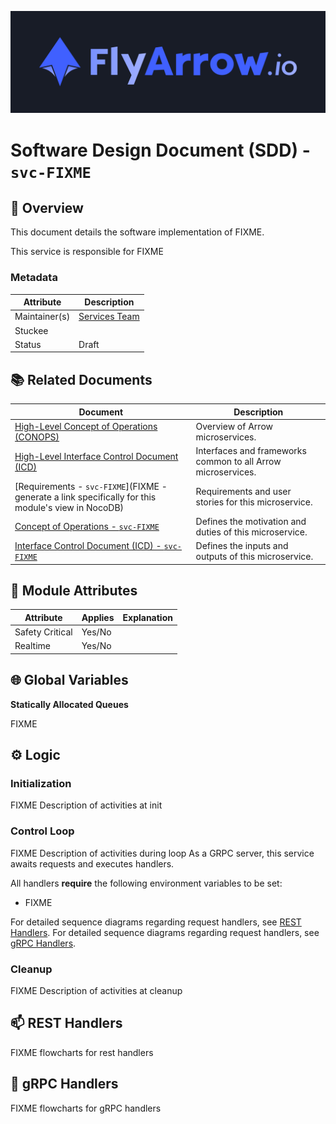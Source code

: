 ![Arrow Banner](https://github.com/Arrow-air/tf-github/raw/main/src/templates/doc-banner-services.png)

# Software Design Document (SDD) - `svc-FIXME`

## :telescope: Overview

This document details the software implementation of FIXME.

This service is responsible for FIXME

### Metadata

| Attribute     | Description                                                       |
| ------------- |-------------------------------------------------------------------|
| Maintainer(s) | [Services Team](https://github.com/orgs/Arrow-air/teams/services) |
| Stuckee       |  |
| Status        | Draft                                                             |

## :books: Related Documents

Document | Description
--- | ---
[High-Level Concept of Operations (CONOPS)](https://github.com/Arrow-air/se-services/blob/develop/docs/conops.md) | Overview of Arrow microservices.
[High-Level Interface Control Document (ICD)](https://github.com/Arrow-air/se-services/blob/develop/docs/icd.md)  | Interfaces and frameworks common to all Arrow microservices.
[Requirements - `svc-FIXME`](FIXME - generate a link specifically for this module's view in NocoDB) | Requirements and user stories for this microservice.
[Concept of Operations - `svc-FIXME`](./conops.md) | Defines the motivation and duties of this microservice.
[Interface Control Document (ICD) - `svc-FIXME`](./icd.md) | Defines the inputs and outputs of this microservice.

## :dna: Module Attributes

| Attribute       | Applies | Explanation                                                             |
| --------------- | ------- | ----------------------------------------------------------------------- |
| Safety Critical | Yes/No  | |
| Realtime        | Yes/No  | |

## :globe_with_meridians: Global Variables

**Statically Allocated Queues**

FIXME

## :gear: Logic

### Initialization

FIXME Description of activities at init

### Control Loop

FIXME Description of activities during loop
As a GRPC server, this service awaits requests and executes handlers.

All handlers **require** the following environment variables to be set:
- FIXME

For detailed sequence diagrams regarding request handlers, see [REST
Handlers](#mailbox-rest-handlers).
For detailed sequence diagrams regarding request handlers, see [gRPC
Handlers](#speech_balloon-grpc-handlers).

### Cleanup

FIXME Description of activities at cleanup

## :mailbox: REST Handlers

FIXME flowcharts for rest handlers

## :speech_balloon: gRPC Handlers

FIXME flowcharts for gRPC handlers
